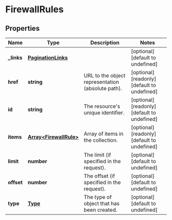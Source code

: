 # FirewallRules

## Properties
| Name | Type | Description | Notes |
| ------------ | ------------- | ------------- | ------------- |
| **_links** | [**PaginationLinks**](PaginationLinks.md) |  | [optional] [default to undefined] |
| **href** | **string** | URL to the object representation (absolute path). | [optional] [readonly] [default to undefined] |
| **id** | **string** | The resource\'s unique identifier. | [optional] [readonly] [default to undefined] |
| **items** | [**Array&lt;FirewallRule&gt;**](FirewallRule.md) | Array of items in the collection. | [optional] [readonly] [default to undefined] |
| **limit** | **number** | The limit (if specified in the request). | [optional] [default to undefined] |
| **offset** | **number** | The offset (if specified in the request). | [optional] [default to undefined] |
| **type** | [**Type**](Type.md) | The type of object that has been created. | [optional] [default to undefined] |


